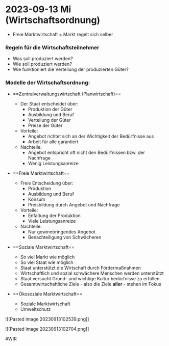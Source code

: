 # 2023-09-13 Mi (Wirtschaftsordnung)

- Freie Marktwirtschaft = Markt regelt sich selber
### Regeln für die Wirtschaftsteilnehmer


- Was soll produziert werden?
- Wie soll produziert werden?
- Wie funktioniert die Verteilung der produzierten Güter?

### Modelle der Wirtschaftsordnung:

- ==Zentralverwaltungswirtschaft (Planwirtschaft)==
	- Der Staat entscheidet über:
		- Produktion der Güter
		- Ausbildung und Beruf
		- Verteilung der Güter
		- Preise der Güter
	- Vorteile: 
		- Angebot richtet sich an der Wichtigkeit der Bedürfnisse aus
		- Arbeit für alle garantiert
	- Nachteile:
		- Angebot entspricht oft nicht den Bedürfnissen bzw. der Nachfrage
		- Wenig Leistungsanreize

- ==Freie Marktwirtschaft==
	- Freie Entscheidung über:
		- Produktion
		- Ausbildung und Beruf
		- Konsum
		- Preisbildung durch Angebot und Nachfrage
	- Vorteile:
		- Enfaltung der Produktion
		- Viele Leistungsanreize
	- Nachteile:
		- Nur gewinnbringendes Angebot
		- Benachteiligung von Schwächeren

- ==Soziale Marktwirtschaft==
	- So viel Markt wie möglich
	- So viel Staat wie möglich 
	- Staat unterstützt die Wirtschaft durch Fördermaßnahmen
	- Wirtschaftlich und sozial schwächere Menschen werden unterstützt
	- Staat versucht Grund- und wichtige Kultur bedürfnisse zu erfüllen
	- Gesamtwirtschaftliche Ziele - also die Ziele **aller** - stehen im Fokus

- ==Ökosoziale Marktwirtschaft==
	- Soziale Marktwirtschaft 
	- Umweltschutz

![[Pasted image 20230913102539.png]]

![[Pasted image 20230913102704.png]]

#WIR 